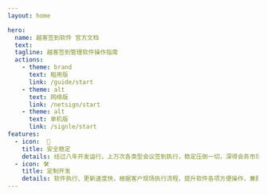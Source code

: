 ```yaml
---
layout: home

hero:
  name: 越客签到软件 官方文档
  text: 
  tagline: 越客签到管理软件操作指南
  actions:
    - theme: brand
      text: 租用版
      link: /guide/start
    - theme: alt
      text: 网络版
      link: /netsign/start
    - theme: alt
      text: 单机版
      link: /signle/start
features:
  - icon:  🔐 
    title: 安全稳定
    details: 经过八年开发运行，上万次各类型会议签到执行，稳定压倒一切，深得会务市场客户信任。
  - icon: 🛠️
    title: 定制开发
    details: 软件执行、更新速度快，根据客户现场执行流程，提升软件各项方便操作，兼顾功能和简洁高效。
---
```


